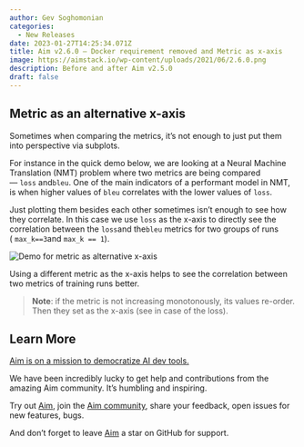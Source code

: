 ```yaml
---
author: Gev Soghomonian
categories:
  - New Releases
date: 2023-01-27T14:25:34.071Z
title: Aim v2.6.0 — Docker requirement removed and Metric as x-axis
image: https://aimstack.io/wp-content/uploads/2021/06/2.6.0.png
description: Before and after Aim v2.5.0
draft: false
---
```

## Metric as an alternative x-axis

Sometimes when comparing the metrics, it’s not enough to just put them into perspective via subplots.

For instance in the quick demo below, we are looking at a Neural Machine Translation (NMT) problem where two metrics are being compared — `loss` and`bleu`. One of the main indicators of a performant model in NMT, is when higher values of `bleu` correlates with the lower values of `loss`.

Just plotting them besides each other sometimes isn’t enough to see how they correlate. In this case we use `loss` as the x-axis to directly see the correlation between the `loss`and the`bleu` metrics for two groups of runs ( `max_k==3`and `max_k == 1`).

![](https://aimstack.io/wp-content/uploads/2022/02/1_Y0wAL9nZ7IhgLOUr-cCRRQ.gif "Demo for metric as alternative x-axis")

Using a different metric as the x-axis helps to see the correlation between two metrics of training runs better.

> **Note**: if the metric is not increasing monotonously, its values re-order. Then they set as the x-axis (see in case of the loss).

## Learn More

[Aim is on a mission to democratize AI dev tools.](https://github.com/aimhubio/aim#democratizing-ai-dev-tools)

We have been incredibly lucky to get help and contributions from the amazing Aim community. It’s humbling and inspiring.

Try out [Aim](https://github.com/aimhubio/aim), join the [Aim community](https://join.slack.com/t/aimstack/shared_invite/zt-193hk43nr-vmi7zQkLwoxQXn8LW9CQWQ), share your feedback, open issues for new features, bugs.

And don’t forget to leave [Aim](https://github.com/aimhubio/aim) a star on GitHub for support.